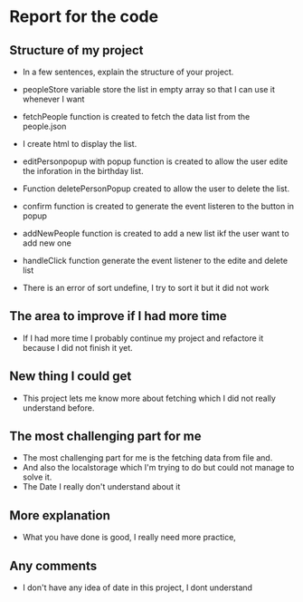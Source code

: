 
# Report for the code


## Structure of my project
  - In a few sentences, explain the structure of your project.
  - peopleStore variable store the list in empty array so that I can use it whenever I want
  - fetchPeople function is created to fetch the data list from the people.json
  - I create html to display the list.
  - editPersonpopup with popup function is created to allow the user edite the inforation in the birthday list.
  - Function deletePersonPopup created to allow the user to delete the list.
  - confirm function is created to generate the event listeren to the button in popup 

  - addNewPeople function is created to add a new list ikf the user want to add new one
  - handleClick function generate the event listener to the edite and delete list
  - There is an error of sort undefine, I try to sort it but it did not work


## The area to improve if I had more time
  - If I had more time I probably continue my project and refactore it because I did not finish it yet.

## New thing I could get
- This project lets me know more about fetching which I did not really understand before.

## The most challenging part for me
- The most challenging part for me is the fetching data from file and.
- And also the localstorage which I'm trying to do but could not manage to solve it.
- The Date I really don't understand about it

## More explanation
- What you have done is good, I really need more practice,

## Any comments

- I don't have any idea of date in this project, I dont understand


